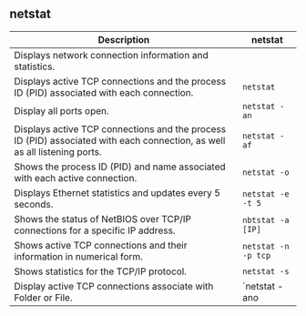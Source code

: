 ## netstat
| Description                                                                                                               | **netstat**         |
| ------------------------------------------------------------------------------------------------------------------------- | ------------------- |
| Displays network connection information and statistics.                                                                   |                     |
| Displays active TCP connections and the process ID (PID) associated with each connection.                                 | `netstat`           |
| Display all ports open.                                                                                                   | `netstat -an`       |
| Displays active TCP connections and the process ID (PID) associated with each connection, as well as all listening ports. | `netstat -af`       |
| Shows the process ID (PID) and name associated with each active connection.                                               | `netstat -o`        |
| Displays Ethernet statistics and updates every 5 seconds.                                                                 | `netstat -e -t 5`   |
| Shows the status of NetBIOS over TCP/IP connections for a specific IP address.                                            | `nbtstat -a [IP]`   |
| Shows active TCP connections and their information in numerical form.                                                     | `netstat -n -p tcp` |
| Shows statistics for the TCP/IP protocol.                                                                                 | `netstat -s`        |
| Display active TCP connections associate with Folder or File.                                                             | `netstat -ano       | findstr /R "[PATH]` |